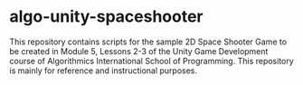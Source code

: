 # algo-unity-spaceshooter
This repository contains scripts for the sample 2D Space Shooter Game to be created in Module 5, Lessons 2-3 of the Unity Game Development course of Algorithmics International School of Programming. This repository is mainly for reference and instructional purposes.

